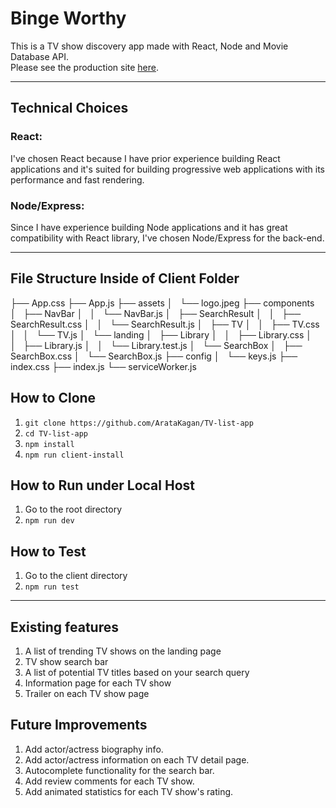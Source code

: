 # Binge Worthy 

This is a TV show discovery app made with React, Node and Movie Database API.   
Please see the production site [here](https://murmuring-dusk-88857.herokuapp.com/).
___

## Technical Choices 

### React: 

I've chosen React because I have prior experience building React applications and it's suited for building progressive web applications with its performance and fast rendering. 

### Node/Express: 

Since I have experience building Node applications and it has great compatibility with React library, I've chosen Node/Express for the back-end.  

___
## File Structure Inside of Client Folder

├── App.css
├── App.js
├── assets
│   └── logo.jpeg
├── components
│   ├── NavBar
│   │   └── NavBar.js
│   ├── SearchResult
│   │   ├── SearchResult.css
│   │   └── SearchResult.js
│   ├── TV
│   │   ├── TV.css
│   │   └── TV.js
│   └── landing
│       ├── Library
│       │   ├── Library.css
│       │   ├── Library.js
│       │   └── Library.test.js
│       └── SearchBox
│           ├── SearchBox.css
│           └── SearchBox.js
├── config
│   └── keys.js
├── index.css
├── index.js
└── serviceWorker.js

## How to Clone 

1. `git clone https://github.com/ArataKagan/TV-list-app`
2. `cd TV-list-app`
3. `npm install` 
4. `npm run client-install`

## How to Run under Local Host 

1. Go to the root directory 
2. `npm run dev`

## How to Test

1. Go to the client directory
2. `npm run test`

___ 
## Existing features 

1. A list of trending TV shows on the landing page
2. TV show search bar 
3. A list of potential TV titles based on your search query 
4. Information page for each TV show 
5. Trailer on each TV show page 


## Future Improvements 

1. Add actor/actress biography info.
2. Add actor/actress information on each TV detail page.
3. Autocomplete functionality for the search bar.
4. Add review comments for each TV show. 
5. Add animated statistics for each TV show's rating.


